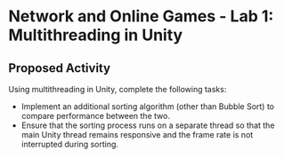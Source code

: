 # Network and Online Games - Lab 1: Multithreading in Unity

## Proposed Activity

Using multithreading in Unity, complete the following tasks:

- Implement an additional sorting algorithm (other than Bubble Sort) to compare performance between the two.
- Ensure that the sorting process runs on a separate thread so that the main Unity thread remains responsive and the frame rate is not interrupted during sorting.
